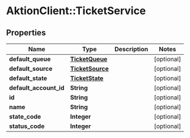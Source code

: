 # AktionClient::TicketService

## Properties
Name | Type | Description | Notes
------------ | ------------- | ------------- | -------------
**default_queue** | [**TicketQueue**](TicketQueue.md) |  | [optional] 
**default_source** | [**TicketSource**](TicketSource.md) |  | [optional] 
**default_state** | [**TicketState**](TicketState.md) |  | [optional] 
**default_account_id** | **String** |  | [optional] 
**id** | **String** |  | [optional] 
**name** | **String** |  | [optional] 
**state_code** | **Integer** |  | [optional] 
**status_code** | **Integer** |  | [optional] 


